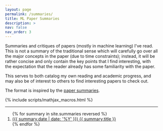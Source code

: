 ```yaml
---
layout: page
permalink: /summaries/
title: ML Paper Summaries
description: >
nav: false
nav_order: 3
---
```


Summaries and critiques of papers (mostly in machine learning) I've read. This is not a summary of
the traditional sense which will carefully go over all the major concepts in the
paper (due to time constraints); instead, it will be rather concise and only
contain the key points that I find interesting, with the expectation that the
reader already has some familiarity with the paper.

This serves to both catalog my own reading and academic progress, and may also
be of interest to others to find interesting papers to check out.

The format is inspired by the <a href="https://www.cs.cmu.edu/~15712/summaries.html">paper summaries</a>.

{% include scripts/mathjax_macros.html %}

---

<ol>
    {% for summary in site.summaries reversed %}
    <li>
        <a href="{{ summary.url | relative_url }}">
            ({{ summary.date | date: '%Y' }})
            {{ summary.title }}
        </a>
    </li>
    {% endfor %}
</ol>
